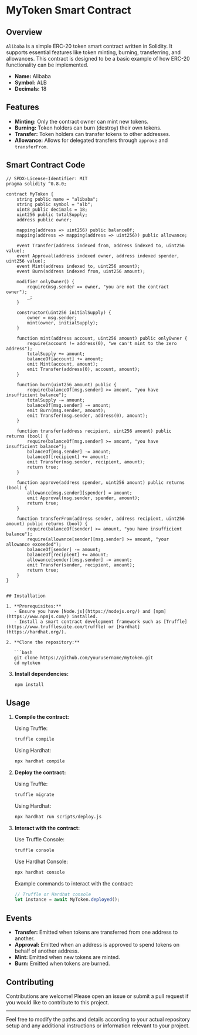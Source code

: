 # MyToken Smart Contract

## Overview

`Alibaba` is a simple ERC-20 token smart contract written in Solidity. It supports essential features like token minting, burning, transferring, and allowances. This contract is designed to be a basic example of how ERC-20 functionality can be implemented.

- **Name:** Alibaba
- **Symbol:** ALB
- **Decimals:** 18

## Features

- **Minting:** Only the contract owner can mint new tokens.
- **Burning:** Token holders can burn (destroy) their own tokens.
- **Transfer:** Token holders can transfer tokens to other addresses.
- **Allowance:** Allows for delegated transfers through `approve` and `transferFrom`.

## Smart Contract Code

```solidity
// SPDX-License-Identifier: MIT
pragma solidity ^0.8.0;

contract MyToken {
    string public name = "alibaba";
    string public symbol = "alb";
    uint8 public decimals = 18;
    uint256 public totalSupply;
    address public owner;

    mapping(address => uint256) public balanceOf;
    mapping(address => mapping(address => uint256)) public allowance;

    event Transfer(address indexed from, address indexed to, uint256 value);
    event Approval(address indexed owner, address indexed spender, uint256 value);
    event Mint(address indexed to, uint256 amount);
    event Burn(address indexed from, uint256 amount);

    modifier onlyOwner() {
        require(msg.sender == owner, "you are not the contract owner");
        _;
    }

    constructor(uint256 initialSupply) {
        owner = msg.sender;
        mint(owner, initialSupply);
    }

    function mint(address account, uint256 amount) public onlyOwner {
        require(account != address(0), "we can't mint to the zero address");
        totalSupply += amount;
        balanceOf[account] += amount;
        emit Mint(account, amount);
        emit Transfer(address(0), account, amount);
    }

    function burn(uint256 amount) public {
        require(balanceOf[msg.sender] >= amount, "you have insufficient balance");
        totalSupply -= amount;
        balanceOf[msg.sender] -= amount;
        emit Burn(msg.sender, amount);
        emit Transfer(msg.sender, address(0), amount);
    }

    function transfer(address recipient, uint256 amount) public returns (bool) {
        require(balanceOf[msg.sender] >= amount, "you have insufficient balance");
        balanceOf[msg.sender] -= amount;
        balanceOf[recipient] += amount;
        emit Transfer(msg.sender, recipient, amount);
        return true;
    }

    function approve(address spender, uint256 amount) public returns (bool) {
        allowance[msg.sender][spender] = amount;
        emit Approval(msg.sender, spender, amount);
        return true;
    }

    function transferFrom(address sender, address recipient, uint256 amount) public returns (bool) {
        require(balanceOf[sender] >= amount, "you have insufficient balance");
        require(allowance[sender][msg.sender] >= amount, "your allowance exceeded");
        balanceOf[sender] -= amount;
        balanceOf[recipient] += amount;
        allowance[sender][msg.sender] -= amount;
        emit Transfer(sender, recipient, amount);
        return true;
    }
}


## Installation

1. **Prerequisites:**
   - Ensure you have [Node.js](https://nodejs.org/) and [npm](https://www.npmjs.com/) installed.
   - Install a smart contract development framework such as [Truffle](https://www.trufflesuite.com/truffle) or [Hardhat](https://hardhat.org/).

2. **Clone the repository:**

   ```bash
   git clone https://github.com/yourusername/mytoken.git
   cd mytoken
   ```

3. **Install dependencies:**

   ```bash
   npm install
   ```

## Usage

1. **Compile the contract:**

   Using Truffle:
   ```bash
   truffle compile
   ```

   Using Hardhat:
   ```bash
   npx hardhat compile
   ```

2. **Deploy the contract:**

   Using Truffle:
   ```bash
   truffle migrate
   ```

   Using Hardhat:
   ```bash
   npx hardhat run scripts/deploy.js
   ```

3. **Interact with the contract:**

   Use Truffle Console:
   ```bash
   truffle console
   ```

   Use Hardhat Console:
   ```bash
   npx hardhat console
   ```

   Example commands to interact with the contract:
   ```javascript
   // Truffle or Hardhat console
   let instance = await MyToken.deployed();
   ```

## Events

- **Transfer:** Emitted when tokens are transferred from one address to another.
- **Approval:** Emitted when an address is approved to spend tokens on behalf of another address.
- **Mint:** Emitted when new tokens are minted.
- **Burn:** Emitted when tokens are burned.

## Contributing

Contributions are welcome! Please open an issue or submit a pull request if you would like to contribute to this project.

---

Feel free to modify the paths and details according to your actual repository setup and any additional instructions or information relevant to your project.
```
